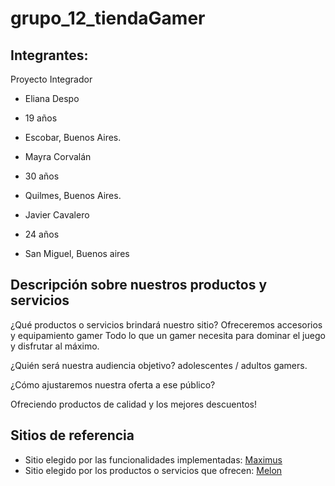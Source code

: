 # grupo_12_tiendaGamer
## Integrantes:
Proyecto Integrador
 
- Eliana Despo
- 19 años
- Escobar, Buenos Aires.

- Mayra Corvalán
- 30 años
- Quilmes, Buenos Aires.

- Javier Cavalero
- 24 años
- San Miguel, Buenos aires


## Descripción sobre nuestros productos y servicios
¿Qué productos o servicios brindará nuestro sitio? 
Ofreceremos accesorios y equipamiento gamer
Todo lo que un gamer necesita para dominar el juego y disfrutar al máximo.

¿Quién será nuestra audiencia
objetivo?
adolescentes / adultos gamers.

¿Cómo ajustaremos nuestra oferta a ese público?

Ofreciendo productos de calidad y los mejores descuentos!

## Sitios de referencia
- Sitio elegido por las funcionalidades implementadas: [Maximus](https://www.maximus.com.ar/DETALLE/Mouse-Inalambrico-Trust-Yvi-Blue/ITEM_ID=6688/maximus.aspx?PN=19663?GTIN=8713439196634)
- Sitio elegido por los productos o servicios que ofrecen: [Melon](https://www.melonstore.com.ar/?gclid=Cj0KCQjw0K-HBhDDARIsAFJ6UGihj86XNax0PGErzI8W8Vp1TQ8B_Tn3BCoNf-qlHf4ovjX8JiKb4LAaAndUEALw_wcB)

